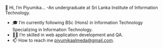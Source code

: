 👋 Hi, I’m Piyumika...
-An undergraduate at Sri Lanka Institute of Information Technology.
- 🎓 I’m currently following BSc (Hons) in Information Technology Specializing in Information Technology.
- 👩‍💻 I’m skilled in web application development and QA.
- 📫  How to reach me piyumikaalmeda@gmail.com.

<!---
PIYUMI99/PIYUMI99 is a ✨ special ✨ repository because its `README.md` (this file) appears on your GitHub profile.
You can click the Preview link to take a look at your changes.
--->
